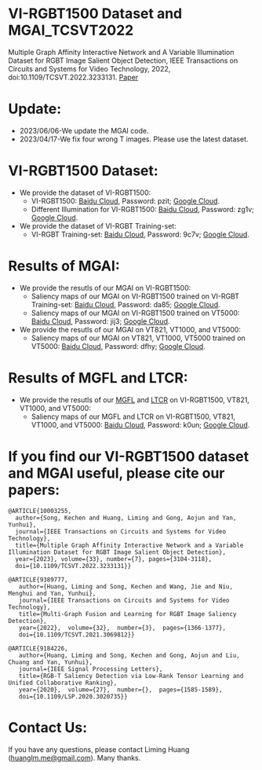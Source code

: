 # VI-RGBT1500 Dataset and MGAI_TCSVT2022
Multiple Graph Affinity Interactive Network and A Variable Illumination Dataset for RGBT Image Salient Object Detection, IEEE Transactions on Circuits and Systems for Video Technology, 2022, doi:10.1109/TCSVT.2022.3233131. [Paper](https://ieeexplore.ieee.org/document/10003255) 

# Update:
* 2023/06/06-We update the MGAI code.
* 2023/04/17-We fix four wrong T images. Please use the latest dataset.

# VI-RGBT1500 Dataset:
* We provide the dataset of VI-RGBT1500:
  - VI-RGBT1500: [Baidu Cloud](https://pan.baidu.com/s/171uyq5OSbvgNZQRAZg3Hew), Password: pzit; [Google Cloud](https://drive.google.com/file/d/1vS_DSmnQSTME0EPjuHT0i1P4i3MN2hNY/view?usp=sharing). 
  - Different Illumination for VI-RGBT1500: [Baidu Cloud](https://pan.baidu.com/s/1-CktRAJVUXqNSRAWhYXvEA), Password: zg1v; [Google Cloud](https://drive.google.com/file/d/1iiuYzZ7EaCfDQfxxZZw8f4fhAhIcYyVz/view?usp=sharing).
* We provide the dataset of VI-RGBT Training-set:
  - VI-RGBT Training-set: [Baidu Cloud](https://pan.baidu.com/s/14KYJW0NM5mScuyg6jHHSIg), Password: 9c7v; [Google Cloud](https://drive.google.com/file/d/1gSkJw515f6Fr2ddEYnLZTvmXjNuRGroI/view?usp=sharing).

# Results of MGAI:
* We provide the resutls of our MGAI on VI-RGBT1500:
  - Saliency maps of our MGAI on VI-RGBT1500 trained on VI-RGBT Training-set: [Baidu Cloud](https://pan.baidu.com/s/1zf3m5og397MPhVcyYZKzuw), Password: da85; [Google Cloud](https://drive.google.com/file/d/1N4dH6ZUihJZgzUTw_hCHI2MntIHLlBe-/view?usp=share_link).
  - Saliency maps of our MGAI on VI-RGBT1500 trained on VT5000: [Baidu Cloud](https://pan.baidu.com/s/1c1vKjiX6_gbcmEfcMzryVA), Password: jij3; [Google Cloud](https://drive.google.com/file/d/17nm8YgyfGKVHEjIo8__ggnigOu4fZGlY/view?usp=sharing).
* We provide the resutls of our MGAI on VT821, VT1000, and VT5000:
  - Saliency maps of our MGAI on VT821, VT1000, VT5000 trained on VT5000: [Baidu Cloud](https://pan.baidu.com/s/19JPFuux6qE-tAGY0xkvtfA), Password: dfhy; [Google Cloud](https://drive.google.com/file/d/1c78wKVSCdSlRTP9Mcelg28dMEKt19KUU/view?usp=sharing).

# Results of MGFL and LTCR:
* We provide the resutls of our [MGFL](https://ieeexplore.ieee.org/abstract/document/9389777) and [LTCR](https://ieeexplore.ieee.org/abstract/document/9184226) on VI-RGBT1500, VT821, VT1000, and VT5000:
  - Saliency maps of our MGFL and LTCR on VI-RGBT1500, VT821, VT1000, and VT5000: [Baidu Cloud](https://pan.baidu.com/s/1Cx81z0vR9afXrQYSRBEkyg), Password: k0un; [Google Cloud](https://drive.google.com/file/d/1Oni9l8NmDFsaNhujYKdVgLO_dot0Maut/view?usp=sharing).


# If you find our VI-RGBT1500 dataset and MGAI useful, please cite our papers:

    @ARTICLE{10003255,
      author={Song, Kechen and Huang, Liming and Gong, Aojun and Yan, Yunhui},
      journal={IEEE Transactions on Circuits and Systems for Video Technology}, 
      title={Multiple Graph Affinity Interactive Network and a Variable Illumination Dataset for RGBT Image Salient Object Detection}, 
      year={2023}, volume={33}, number={7}, pages={3104-3118},
      doi={10.1109/TCSVT.2022.3233131}}
      
    @ARTICLE{9389777, 
       author={Huang, Liming and Song, Kechen and Wang, Jie and Niu, Menghui and Yan, Yunhui},  
       journal={IEEE Transactions on Circuits and Systems for Video Technology},   
       title={Multi-Graph Fusion and Learning for RGBT Image Saliency Detection},  
       year={2022},  volume={32},  number={3},  pages={1366-1377},  
       doi={10.1109/TCSVT.2021.3069812}}    
       
    @ARTICLE{9184226,  
       author={Huang, Liming and Song, Kechen and Gong, Aojun and Liu, Chuang and Yan, Yunhui},  
       journal={IEEE Signal Processing Letters},   
       title={RGB-T Saliency Detection via Low-Rank Tensor Learning and Unified Collaborative Ranking},   
       year={2020},  volume={27},  number={},  pages={1585-1589},  
       doi={10.1109/LSP.2020.3020735}}

# Contact Us:
If you have any questions, please contact Liming Huang (huanglm.me@gmail.com). Many thanks.


